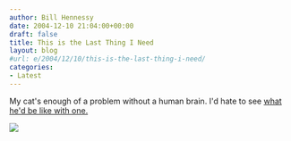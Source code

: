 ```yaml
---
author: Bill Hennessy
date: 2004-12-10 21:04:00+00:00
draft: false
title: This is the Last Thing I Need
layout: blog
#url: e/2004/12/10/this-is-the-last-thing-i-need/
categories:
- Latest
---
```


My cat's enough of a problem without a human brain. I'd hate to see [what he'd be like with one.](https://www.msnbc.msn.com/id/6534243)

![](https://blog.billhennessy.com/aggbug.aspx?PostID=848)

